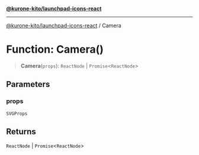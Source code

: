 [**@kurone-kito/launchpad-icons-react**](../README.md)

***

[@kurone-kito/launchpad-icons-react](../globals.md) / Camera

# Function: Camera()

> **Camera**(`props`): `ReactNode` \| `Promise`\<`ReactNode`\>

## Parameters

### props

`SVGProps`

## Returns

`ReactNode` \| `Promise`\<`ReactNode`\>
